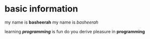 # basic information

my name is **basheerah**
my name is _basheerah_

learning ***programming*** is fun
do you derive pleasure in __programming__